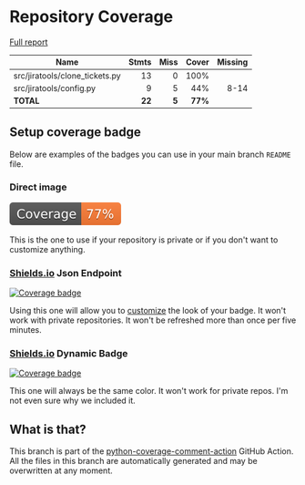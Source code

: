# Repository Coverage

[Full report](https://htmlpreview.github.io/?https://github.com/andgineer/jiratools/blob/python-coverage-comment-action-data/htmlcov/index.html)

| Name                            |    Stmts |     Miss |   Cover |   Missing |
|-------------------------------- | -------: | -------: | ------: | --------: |
| src/jiratools/clone\_tickets.py |       13 |        0 |    100% |           |
| src/jiratools/config.py         |        9 |        5 |     44% |      8-14 |
|                       **TOTAL** |   **22** |    **5** | **77%** |           |


## Setup coverage badge

Below are examples of the badges you can use in your main branch `README` file.

### Direct image

[![Coverage badge](https://raw.githubusercontent.com/andgineer/jiratools/python-coverage-comment-action-data/badge.svg)](https://htmlpreview.github.io/?https://github.com/andgineer/jiratools/blob/python-coverage-comment-action-data/htmlcov/index.html)

This is the one to use if your repository is private or if you don't want to customize anything.

### [Shields.io](https://shields.io) Json Endpoint

[![Coverage badge](https://img.shields.io/endpoint?url=https://raw.githubusercontent.com/andgineer/jiratools/python-coverage-comment-action-data/endpoint.json)](https://htmlpreview.github.io/?https://github.com/andgineer/jiratools/blob/python-coverage-comment-action-data/htmlcov/index.html)

Using this one will allow you to [customize](https://shields.io/endpoint) the look of your badge.
It won't work with private repositories. It won't be refreshed more than once per five minutes.

### [Shields.io](https://shields.io) Dynamic Badge

[![Coverage badge](https://img.shields.io/badge/dynamic/json?color=brightgreen&label=coverage&query=%24.message&url=https%3A%2F%2Fraw.githubusercontent.com%2Fandgineer%2Fjiratools%2Fpython-coverage-comment-action-data%2Fendpoint.json)](https://htmlpreview.github.io/?https://github.com/andgineer/jiratools/blob/python-coverage-comment-action-data/htmlcov/index.html)

This one will always be the same color. It won't work for private repos. I'm not even sure why we included it.

## What is that?

This branch is part of the
[python-coverage-comment-action](https://github.com/marketplace/actions/python-coverage-comment)
GitHub Action. All the files in this branch are automatically generated and may be
overwritten at any moment.